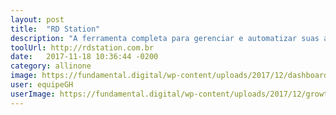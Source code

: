 ```yaml
---
layout: post
title:  "RD Station"
description: "A ferramenta completa para gerenciar e automatizar suas ações de Marketing Digital."
toolUrl: http://rdstation.com.br
date:   2017-11-18 10:36:44 -0200
category: allinone
image: https://fundamental.digital/wp-content/uploads/2017/12/dashboard-rd-station.gif
user: equipeGH
userImage: https://fundamental.digital/wp-content/uploads/2017/12/growth-4.png
---
```

